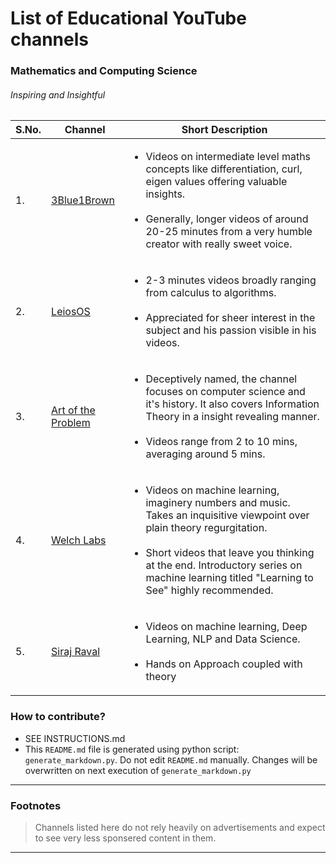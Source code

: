 
# List of Educational YouTube channels
### Mathematics and Computing Science
###### Inspiring and Insightful
|S.No.|           Channel            |          Short Description            |
|----|------------------------------|---------------------------------------|
|1.| [3Blue1Brown](https://www.youtube.com/channel/UCYO_jab_esuFRV4b17AJtAw)|<ul> <li>Videos on intermediate level maths concepts like differentiation, curl, eigen values offering valuable insights.<br><br> <li>Generally, longer videos of around 20-25 minutes from a very humble creator with really sweet voice.|
|2.| [LeiosOS](https://www.youtube.com/channel/UCd0dc7kQA1FUpJ76o1EjLqQ)|<ul> <li>2-3 minutes videos broadly ranging from calculus to algorithms.<br><br> <li>Appreciated for sheer interest in the subject and his passion visible in his videos.|
|3.| [Art of the Problem](https://www.youtube.com/channel/UCotwjyJnb-4KW7bmsOoLfkg)|<ul> <li>Deceptively named, the channel focuses on computer science and it's history. It also covers Information Theory in a insight revealing manner. <br><br> <li>Videos range from 2 to 10 mins, averaging around 5 mins.|
|4.| [Welch Labs](https://www.youtube.com/user/Taylorns34)|<ul> <li>Videos on machine learning, imaginery numbers and music. Takes an inquisitive viewpoint over plain theory regurgitation.<br><br> <li>Short videos that leave you thinking at the end. Introductory series on machine learning titled "Learning to See" highly recommended.|
|5.| [Siraj Raval](https://www.youtube.com/channel/UCWN3xxRkmTPmbKwht9FuE5A/featured)|<ul> <li>Videos on machine learning, Deep Learning, NLP and Data Science.<br><br> <li>Hands on Approach coupled with theory|

### How to contribute?
* SEE INSTRUCTIONS.md  
* This `README.md` file is generated using python script: `generate_markdown.py`. Do not edit `README.md` manually. Changes will be overwritten on next execution of `generate_markdown.py`  
***
### Footnotes
>Channels listed here do not rely heavily on advertisements and expect to see very less sponsered content in them.

***
